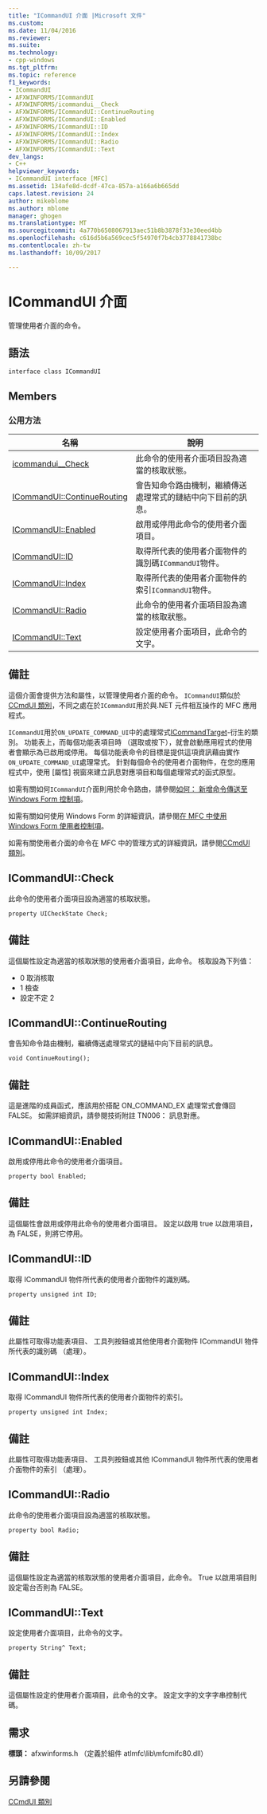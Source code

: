 ```yaml
---
title: "ICommandUI 介面 |Microsoft 文件"
ms.custom: 
ms.date: 11/04/2016
ms.reviewer: 
ms.suite: 
ms.technology:
- cpp-windows
ms.tgt_pltfrm: 
ms.topic: reference
f1_keywords:
- ICommandUI
- AFXWINFORMS/ICommandUI
- AFXWINFORMS/icommandui__Check
- AFXWINFORMS/ICommandUI::ContinueRouting
- AFXWINFORMS/ICommandUI::Enabled
- AFXWINFORMS/ICommandUI::ID
- AFXWINFORMS/ICommandUI::Index
- AFXWINFORMS/ICommandUI::Radio
- AFXWINFORMS/ICommandUI::Text
dev_langs:
- C++
helpviewer_keywords:
- ICommandUI interface [MFC]
ms.assetid: 134afe8d-dcdf-47ca-857a-a166a6b665dd
caps.latest.revision: 24
author: mikeblome
ms.author: mblome
manager: ghogen
ms.translationtype: MT
ms.sourcegitcommit: 4a770b6508067913aec51b8b3878f33e30eed4bb
ms.openlocfilehash: c616d5b6a569cec5f54970f7b4cb3778841738bc
ms.contentlocale: zh-tw
ms.lasthandoff: 10/09/2017

---
```

# <a name="icommandui-interface"></a>ICommandUI 介面
管理使用者介面的命令。  
  
## <a name="syntax"></a>語法  
  
```  
interface class ICommandUI  
```  
  
## <a name="members"></a>Members  
  
### <a name="public-methods"></a>公用方法  
  
|名稱|說明|  
|----------|-----------------|  
|[icommandui__Check](#check)|此命令的使用者介面項目設為適當的核取狀態。|  
|[ICommandUI::ContinueRouting](#continuerouting)|會告知命令路由機制，繼續傳送處理常式的鏈結中向下目前的訊息。|  
|[ICommandUI::Enabled](#enabled)|啟用或停用此命令的使用者介面項目。|  
|[ICommandUI::ID](#id)|取得所代表的使用者介面物件的識別碼`ICommandUI`物件。|  
|[ICommandUI::Index](#index)|取得所代表的使用者介面物件的索引`ICommandUI`物件。|  
|[ICommandUI::Radio](#radio)|此命令的使用者介面項目設為適當的核取狀態。|  
|[ICommandUI::Text](#text)|設定使用者介面項目，此命令的文字。|  
  
## <a name="remarks"></a>備註  
 這個介面會提供方法和屬性，以管理使用者介面的命令。 `ICommandUI`類似於[CCmdUI 類別](../../mfc/reference/ccmdui-class.md)，不同之處在於`ICommandUI`用於與.NET 元件相互操作的 MFC 應用程式。  
  
 `ICommandUI`用於`ON_UPDATE_COMMAND_UI`中的處理常式[ICommandTarget](../../mfc/reference/icommandtarget-interface.md)-衍生的類別。 功能表上，而每個功能表項目時 （選取或按下），就會啟動應用程式的使用者會顯示為已啟用或停用。 每個功能表命令的目標是提供這項資訊藉由實作`ON_UPDATE_COMMAND_UI`處理常式。 針對每個命令的使用者介面物件，在您的應用程式中，使用 [屬性] 視窗來建立訊息對應項目和每個處理常式的函式原型。  
  
 如需有關如何`ICommandUI`介面則用於命令路由，請參閱[如何： 新增命令傳送至 Windows Form 控制項](../../dotnet/how-to-add-command-routing-to-the-windows-forms-control.md)。  
  
 如需有關如何使用 Windows Form 的詳細資訊，請參閱[在 MFC 中使用 Windows Form 使用者控制項](../../dotnet/using-a-windows-form-user-control-in-mfc.md)。  
  
 如需有關使用者介面的命令在 MFC 中的管理方式的詳細資訊，請參閱[CCmdUI 類別](../../mfc/reference/ccmdui-class.md)。  
  
## <a name="check"></a>ICommandUI::Check  
此命令的使用者介面項目設為適當的核取狀態。
```
property UICheckState Check;
```
## <a name="remarks"></a>備註  
這個屬性設定為適當的核取狀態的使用者介面項目，此命令。 核取設為下列值：  
- 0 取消核取  
- 1 檢查  
- 設定不定 2  

## <a name="continuerouting"></a>ICommandUI::ContinueRouting   
會告知命令路由機制，繼續傳送處理常式的鏈結中向下目前的訊息。
```
void ContinueRouting();
```
## <a name="remarks"></a>備註
這是進階的成員函式，應該用於搭配 ON_COMMAND_EX 處理常式會傳回 FALSE。 如需詳細資訊，請參閱技術附註 TN006： 訊息對應。

## <a name="enabled"></a>ICommandUI::Enabled 
啟用或停用此命令的使用者介面項目。
```
property bool Enabled;
```
## <a name="remarks"></a>備註
這個屬性會啟用或停用此命令的使用者介面項目。 設定以啟用 true 以啟用項目，為 FALSE，則將它停用。

## <a name="id"></a>ICommandUI::ID  
取得 ICommandUI 物件所代表的使用者介面物件的識別碼。
```
property unsigned int ID;
```
## <a name="remarks"></a>備註
此屬性可取得功能表項目、 工具列按鈕或其他使用者介面物件 ICommandUI 物件所代表的識別碼 （處理）。

## <a name="index"></a>ICommandUI::Index   
取得 ICommandUI 物件所代表的使用者介面物件的索引。
```
property unsigned int Index;
```
## <a name="remarks"></a>備註
此屬性可取得功能表項目、 工具列按鈕或其他 ICommandUI 物件所代表的使用者介面物件的索引 （處理）。

## <a name="radio"></a>ICommandUI::Radio 
此命令的使用者介面項目設為適當的核取狀態。
```
property bool Radio;
```
## <a name="remarks"></a>備註
這個屬性設定為適當的核取狀態的使用者介面項目，此命令。 True 以啟用項目則設定電台否則為 FALSE。

## <a name="text"></a>ICommandUI::Text 
設定使用者介面項目，此命令的文字。
```
property String^ Text;
```
## <a name="remarks"></a>備註
這個屬性設定的使用者介面項目，此命令的文字。 設定文字的文字字串控制代碼。

## <a name="requirements"></a>需求  
 **標頭：** afxwinforms.h （定義於組件 atlmfc\lib\mfcmifc80.dll）  
  
## <a name="see-also"></a>另請參閱  
 [CCmdUI 類別](../../mfc/reference/ccmdui-class.md)

